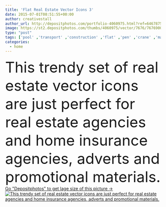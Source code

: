 ```yaml
---
title: 'Flat Real Estate Vector Icons 3'
date: 2015-07-01T08:51:55+00:00
author: creativestall
author_url: http://depositphotos.com/portfolio-4060975.html?ref=64678756
image: https://st2.depositphotos.com/thumbs/4060975/vector/7676/76769005/api_thumb_450.jpg?forcejpeg=true
type: "post"
tags: ['pool' ,'transport' ,'construction' ,'flat' ,'pen' ,'crane' ,'map' ,'icons' ,'wrench' ,'worker' ,'screwdriver' ,'engineer' ,'bricks' ,'dump' ,'doorway' ,'shovel' ,'easel' ,'clipboard' ,'receipt' ,'trowel' ,'wheelbarrow' ,'barrow' ,'lifter' ,'work tool' ,'real estate' ,'swimming pool' ,'Under Construction' ,'construction crane' ,'sale tag' ,'house door' ,'house plan' ,'concrete mixer' ,'Paint Brush' ,'house painting' ,'sale label' ,'concrete truck' ,'cash withdrawal' ,'house documents' ,'loan application' ,'construction truck' ,'money withdrawal' ,'signing cheque' ,'digger crane' ,'property papers' ]
categories: 
  - home
---
```

<div aling="center">
            <font size="60"> This trendy set of real estate vector icons are just perfect for real estate agencies and home insurance agencies, adverts and promotional materials.</font>   
</div>
<div>
    <a href='https://depositphotos.com/76769005/stock-illustration-flat-real-estate-vector-icons.html?ref=64678756' target=_blank > Go "Depositphotos" to get lage size of this picture ->
        <img href='https://depositphotos.com/76769005/stock-illustration-flat-real-estate-vector-icons.html?ref=64678756' src='https://st2.depositphotos.com/4060975/7676/v/950/depositphotos_76769005-stock-illustration-flat-real-estate-vector-icons.jpg?forcejpeg=true' alt='This trendy set of real estate vector icons are just perfect for real estate agencies and home insurance agencies, adverts and promotional materials.' >
    </a>
</div>
